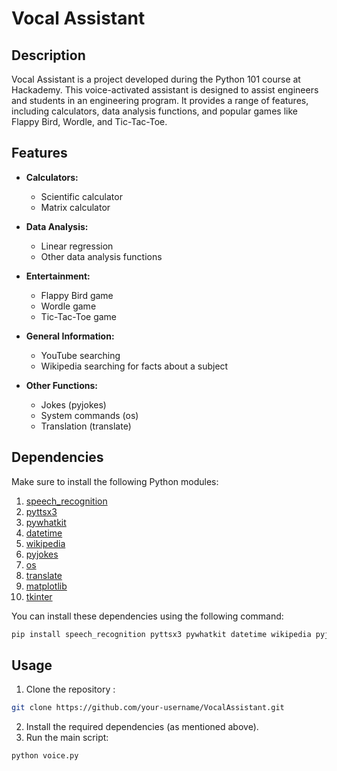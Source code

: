 # Vocal Assistant

## Description

Vocal Assistant is a project developed during the Python 101 course at Hackademy. This voice-activated assistant is designed to assist engineers and students in an engineering program. It provides a range of features, including calculators, data analysis functions, and popular games like Flappy Bird, Wordle, and Tic-Tac-Toe.

## Features

- **Calculators:**
  - Scientific calculator
  - Matrix calculator

- **Data Analysis:**
  - Linear regression
  - Other data analysis functions

- **Entertainment:**
  - Flappy Bird game
  - Wordle game
  - Tic-Tac-Toe game

- **General Information:**
  - YouTube searching
  - Wikipedia searching for facts about a subject

- **Other Functions:**
  - Jokes (pyjokes)
  - System commands (os)
  - Translation (translate)

## Dependencies

Make sure to install the following Python modules:

1. [speech_recognition](https://pypi.org/project/SpeechRecognition/)
2. [pyttsx3](https://pypi.org/project/pyttsx3/)
3. [pywhatkit](https://pypi.org/project/pywhatkit/)
4. [datetime](https://docs.python.org/3/library/datetime.html)
5. [wikipedia](https://pypi.org/project/wikipedia/)
6. [pyjokes](https://pypi.org/project/pyjokes/)
7. [os](https://docs.python.org/3/library/os.html)
8. [translate](https://pypi.org/project/translate/)
9. [matplotlib](https://matplotlib.org/stable/users/installing.html)
10. [tkinter](https://docs.python.org/3/library/tkinter.html)

You can install these dependencies using the following command:

```bash
pip install speech_recognition pyttsx3 pywhatkit datetime wikipedia pyjokes translate matplotlib
```
## Usage

1. Clone the repository :
```bash
git clone https://github.com/your-username/VocalAssistant.git
```
2. Install the required dependencies (as mentioned above).
3. Run the main script:
```bash
python voice.py
```
